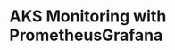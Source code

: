 # AKS Monitoring with PrometheusGrafana                                                                                                                                                                                                                                                                                                                                                                                                                                                                                                              
